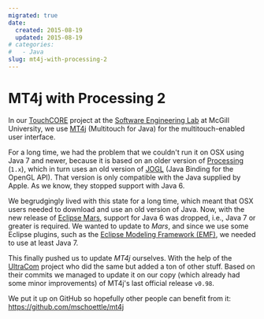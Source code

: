 ```yaml
---
migrated: true
date:
  created: 2015-08-19
  updated: 2015-08-19
# categories:
#   - Java
slug: mt4j-with-processing-2
---
```

# MT4j with Processing 2

In our [TouchCORE](https://djeminy.github.io/touchcore/) project at the [Software Engineering Lab](https://www.cs.mcgill.ca/~joerg/SEL/SEL_Home.html) at McGill University, we use [MT4j](https://www.mt4j.org) (Multitouch for Java) for the multitouch-enabled user interface.

For a long time, we had the problem that we couldn't run it on OSX using Java 7 and newer, because it is based on an older version of [Processing](https://processing.org) (`1.x`), which in turn uses an old version of [JOGL](https://jogamp.org/jogl/www/) (Java Binding for the OpenGL API).
That version is only compatible with the Java supplied by Apple.
As we know, they stopped support with Java 6.

We begrudgingly lived with this state for a long time, which meant that OSX users needed to download and use an old version of Java.
Now, with the new release of [Eclipse Mars](https://eclipse.org/), support for Java 6 was dropped, i.e., Java 7 or greater is required.
We wanted to update to _Mars_, and since we use some Eclipse plugins, such as the [Eclipse Modeling Framework (EMF)](https://eclipse.org/modeling/emf), we needed to use at least Java 7.

This finally pushed us to update _MT4j_ ourselves.
With the help of the [UltraCom](https://github.com/lodsb/UltraCom/tree/proc2) project who did the same but added a ton of other stuff.
Based on their commits we managed to update it on our copy (which already had some minor improvements) of MT4j's last official release `v0.98`.

We put it up on GitHub so hopefully other people can benefit from it: https://github.com/mschoettle/mt4j

